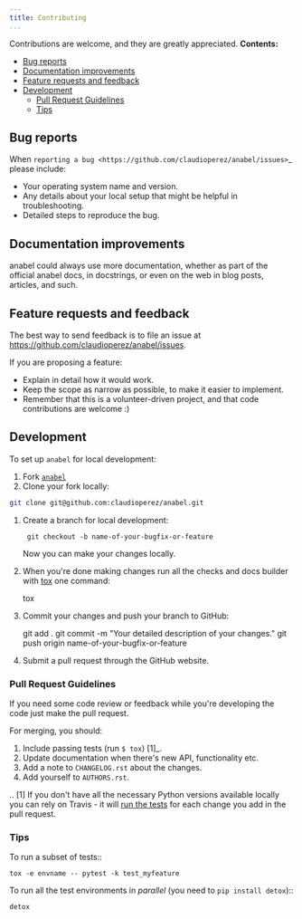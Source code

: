 ```yaml
---
title: Contributing
...
```


Contributions are welcome, and they are greatly appreciated.
**Contents:**

- [Bug reports](#bug-reports)
- [Documentation improvements](#documentation-improvements)
- [Feature requests and feedback](#feature-requests-and-feedback)
- [Development](#development)
  - [Pull Request Guidelines](#pull-request-guidelines)
  - [Tips](#tips)

## Bug reports

When `reporting a bug <https://github.com/claudioperez/anabel/issues>`_ please include:

- Your operating system name and version.
- Any details about your local setup that might be helpful in troubleshooting.
- Detailed steps to reproduce the bug.

## Documentation improvements

anabel could always use more documentation, whether as part of the
official anabel docs, in docstrings, or even on the web in blog posts,
articles, and such.

## Feature requests and feedback

The best way to send feedback is to file an issue at https://github.com/claudioperez/anabel/issues.

If you are proposing a feature:

- Explain in detail how it would work.
- Keep the scope as narrow as possible, to make it easier to implement.
- Remember that this is a volunteer-driven project, and that code contributions are welcome :)

## Development

To set up `anabel` for local development:

1. Fork [`anabel`](https://github.com/claudioperez/anabel)
2. Clone your fork locally:

```bash
git clone git@github.com:claudioperez/anabel.git
```

1. Create a branch for local development:

        git checkout -b name-of-your-bugfix-or-feature

   Now you can make your changes locally.

2. When you're done making changes run all the checks and docs builder with [tox](https://tox.readthedocs.io/en/latest/install.html) one command:

    tox

3. Commit your changes and push your branch to GitHub:

    git add .
    git commit -m "Your detailed description of your changes."
    git push origin name-of-your-bugfix-or-feature

4. Submit a pull request through the GitHub website.

### Pull Request Guidelines

If you need some code review or feedback while you're developing the code just make the pull request.

For merging, you should:

1. Include passing tests (run `$ tox`) [1]_.
2. Update documentation when there's new API, functionality etc.
3. Add a note to `CHANGELOG.rst` about the changes.
4. Add yourself to `AUTHORS.rst`.

.. [1] If you don't have all the necessary Python versions available locally you can rely on Travis - it will
       [run the tests](https://travis-ci.org/claudioperez/anabel/pull_requests) for each change you add in the pull request.

### Tips

To run a subset of tests::

    tox -e envname -- pytest -k test_myfeature

To run all the test environments in *parallel* (you need to ``pip install detox``)::

    detox
